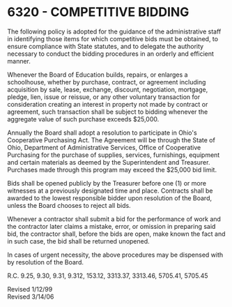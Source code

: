 6320 - COMPETITIVE BIDDING
==========================

The following policy is adopted for the guidance of the administrative
staff in identifying those items for which competitive bids must be
obtained, to ensure compliance with State statutes, and to delegate the
authority necessary to conduct the bidding procedures in an orderly and
efficient manner.

Whenever the Board of Education builds, repairs, or enlarges a
schoolhouse, whether by purchase, contract, or agreement including
acquisition by sale, lease, exchange, discount, negotiation, mortgage,
pledge, lien, issue or reissue, or any other voluntary transaction for
consideration creating an interest in property not made by contract or
agreement, such transaction shall be subject to bidding whenever the
aggregate value of such purchase exceeds \$25,000.

Annually the Board shall adopt a resolution to participate in Ohio's
Cooperative Purchasing Act. The Agreement will be through the State of
Ohio, Department of Administrative Services, Office of Cooperative
Purchasing for the purchase of supplies, services, furnishings,
equipment and certain materials as deemed by the Superintendent and
Treasurer. Purchases made through this program may exceed the \$25,000
bid limit.

Bids shall be opened publicly by the Treasurer before one (1) or more
witnesses at a previously designated time and place. Contracts shall be
awarded to the lowest responsible bidder upon resolution of the Board,
unless the Board chooses to reject all bids.

Whenever a contractor shall submit a bid for the performance of work and
the contractor later claims a mistake, error, or omission in preparing
said bid, the contractor shall, before the bids are open, make known the
fact and in such case, the bid shall be returned unopened.

In cases of urgent necessity, the above procedures may be dispensed with
by resolution of the Board.

R.C. 9.25, 9.30, 9.31, 9.312, 153.12, 3313.37, 3313.46, 5705.41, 5705.45

Revised 1/12/99\
 Revised 3/14/06
